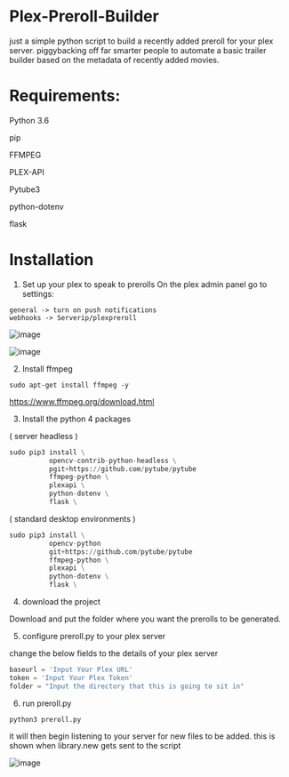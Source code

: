 # Plex-Preroll-Builder
just a simple python script to build a recently added preroll for your plex server. piggybacking off far smarter people to automate a basic trailer builder based on the metadata of recently added movies.

# Requirements:
Python 3.6

pip

FFMPEG

PLEX-API

Pytube3

python-dotenv

flask



# Installation
1. Set up your plex to speak to prerolls
On the plex admin panel go to settings:
```
general -> turn on push notifications
webhooks -> Serverip/plexpreroll
```
![image](https://user-images.githubusercontent.com/40767471/120713333-a4ee3300-c4b9-11eb-8d59-22cde9445275.png)

![image](https://user-images.githubusercontent.com/40767471/120713212-7d976600-c4b9-11eb-96ca-ef5f544eb963.png)


2. Install ffmpeg
``` ( ubuntu / debian based )
sudo apt-get install ffmpeg -y
``` 

https://www.ffmpeg.org/download.html

3. Install the python 4 packages 

( server headless )
```python
sudo pip3 install \
          opencv-contrib-python-headless \
          pgit+https://github.com/pytube/pytube
          ffmpeg-python \
          plexapi \
          python-dotenv \
          flask \
```
( standard desktop environments ) 
```python
sudo pip3 install \
          opencv-python
          git+https://github.com/pytube/pytube
          ffmpeg-python \
          plexapi \
          python-dotenv \
          flask \

```

4. download the project

Download and put the folder where you want the prerolls to be generated.

5. configure preroll.py to your plex server

change the below fields to the details of your plex server

```python
baseurl = 'Input Your Plex URL'
token = 'Input Your Plex Token'
folder = "Input the directory that this is going to sit in"
```

6. run preroll.py
```
python3 preroll.py
```

it will then begin listening to your server for new files to be added. this is shown when library.new gets sent to the script

![image](https://user-images.githubusercontent.com/40767471/120713371-b33c4f00-c4b9-11eb-970a-8fea862883e3.png)
